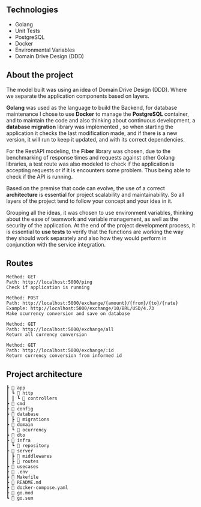 ## Technologies
- Golang
- Unit Tests
- PostgreSQL
- Docker
- Environmental Variables
- Domain Drive Design (DDD)

## About the project


The model built was using an idea of ​​Domain Drive Design (DDD). Where we separate the application components based on layers.

**Golang** was used as the language to build the Backend, for database maintenance I chose to use **Docker** to manage the **PostgreSQL** container, and to maintain the code and also thinking about continuous development, a **database migration** library was implemented , so when starting the application it checks the last modification made, and if there is a new version, it will run to keep it updated, and with its correct dependencies.

For the RestAPI modeling, the **Fiber** library was chosen, due to the benchmarking of response times and requests against other Golang libraries, a test route was also modeled to check if the application is accepting requests or if it is encounters some problem. Thus being able to check if the API is running.

Based on the premise that code can evolve, the use of a correct **architecture** is essential for project scalability and maintainability. So all layers of the project tend to follow your concept and your idea in it.

Grouping all the ideas, it was chosen to use environment variables, thinking about the ease of teamwork and variable management, as well as the security of the application. At the end of the project development process, it is essential to **use tests** to verify that the functions are working the way they should work separately and also how they would perform in conjunction with the service integration.

## Routes
  ```
Method: GET
Path: http://localhost:5000/ping
Check if application is running
  ```
```
Method: POST
Path: http://localhost:5000/exchange/{amount}/{from}/{to}/{rate}
Example: http://localhost:5000/exchange/10/BRL/USD/4.73
Make ocurrency conversion and save on database
```
```
Method: GET
Path: http://localhost:5000/exchange/all
Return all currency conversion
  ```

  ```
Method: GET
Path: http://localhost:5000/exchange/:id
Return currency conversion from informed id
  ```
## Project architecture

```
┣ 📂 app
┃ ┗ 📂 http
┃ ┃ ┗ 📂 controllers
┣ 📂 cmd
┣ 📂 config
┣ 📂 database
┃ ┣ 📂 migrations
┣ 📂 domain
┃ ┗ 📂 ocurrency
┣ 📂 dto
┣ 📂 infra
┃ ┗ 📂 repository
┣ 📂 server
┃ ┣ 📂 middlewares
┃ ┣ 📂 routes
┣ 📂 usecases
┣ 📜 .env
┣ 📜 Makefile
┣ 📜 README.md
┣ 📜 docker-compose.yaml
┣ 📜 go.mod
┗ 📜 go.sum
```
